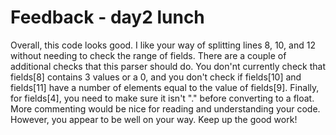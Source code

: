 # Feedback - day2 lunch

Overall, this code looks good. I like your way of splitting lines 8, 10, and 12 without needing to check the range of fields. There are a couple of additional checks that this parser should do. You don'nt currently check that fields[8] contains 3 values or a 0, and you don't check if fields[10] and fields[11] have a number of elements equal to the value of fields[9]. Finally, for fields[4], you need to make sure it isn't "." before converting to a float. More commenting would be nice for reading and understanding your code. However, you appear to be well on your way. Keep up the good work!